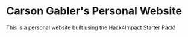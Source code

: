 # Carson Gabler's Personal Website
This is a personal website built using the Hack4Impact Starter Pack!
<any description>